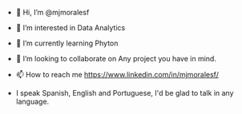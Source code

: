 - 👋 Hi, I’m @mjmoralesf
- 👀 I’m interested in Data Analytics
- 🌱 I’m currently learning Phyton 
- 💞️ I’m looking to collaborate on Any project you have in mind.
- 📫 How to reach me https://www.linkedin.com/in/mjmoralesf/

- I speak Spanish, English and Portuguese, I'd be glad to talk in any language.

<!---
mjmoralesf/mjmoralesf is a ✨ special ✨ repository because its `README.md` (this file) appears on your GitHub profile.
You can click the Preview link to take a look at your changes.
--->
